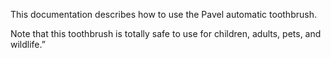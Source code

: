 This documentation describes how to use the Pavel automatic 
toothbrush.

Note that this toothbrush is totally safe to 
use for children, adults, pets, and wildlife.”
